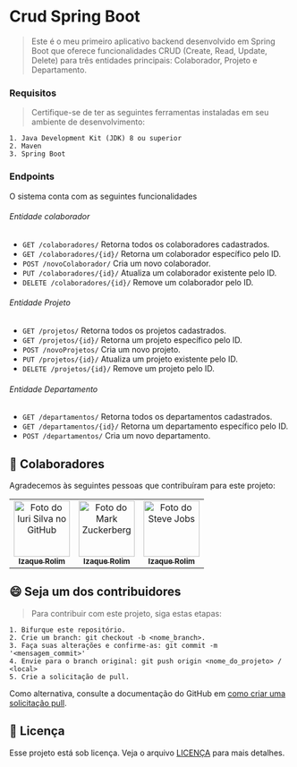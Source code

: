 
# Crud Spring Boot

> Este é o meu primeiro aplicativo backend desenvolvido em Spring Boot que oferece funcionalidades CRUD (Create, Read, Update, Delete) para três entidades principais: Colaborador, Projeto e Departamento.

### Requisitos
> Certifique-se de ter as seguintes ferramentas instaladas em seu ambiente de desenvolvimento:

    1. Java Development Kit (JDK) 8 ou superior
    2. Maven
    3. Spring Boot


### Endpoints
O sistema conta com as seguintes funcionalidades

###### Entidade colaborador
- `GET /colaboradores/` Retorna todos os colaboradores cadastrados.
- `GET /colaboradores/{id}/` Retorna um colaborador específico pelo ID.
- `POST /novoColaborador/` Cria um novo colaborador.
- `PUT /colaboradores/{id}/` Atualiza um colaborador existente pelo ID.
- `DELETE /colaboradores/{id}/` Remove um colaborador pelo ID.
###### Entidade Projeto
- `GET /projetos/` Retorna todos os projetos cadastrados.
- `GET /projetos/{id}/` Retorna um projeto específico pelo ID.
- `POST /novoProjetos/` Cria um novo projeto.
- `PUT /projetos/{id}/` Atualiza um projeto existente pelo ID.
- `DELETE /projetos/{id}/` Remove um projeto pelo ID.
###### Entidade Departamento
- `GET /departamentos/` Retorna todos os departamentos cadastrados.
- `GET /departamentos/{id}/` Retorna um departamento específico pelo ID.
- `POST /departamentos/` Cria um novo departamento.

## 🤝 Colaboradores

Agradecemos às seguintes pessoas que contribuíram para este projeto:

<table>
  <tr>
    <td align="center">
      <a href="#">
        <img src="https://avatars3.githubusercontent.com/u/31936044" width="100px;" alt="Foto do Iuri Silva no GitHub"/><br>
        <sub>
          <b>Izaque Rolim</b>
        </sub>
      </a>
    </td>
    <td align="center">
      <a href="#">
        <img src="https://s2.glbimg.com/FUcw2usZfSTL6yCCGj3L3v3SpJ8=/smart/e.glbimg.com/og/ed/f/original/2019/04/25/zuckerberg_podcast.jpg" width="100px;" alt="Foto do Mark Zuckerberg"/><br>
        <sub>
          <b>Izaque Rolim</b>
        </sub>
      </a>
    </td>
    <td align="center">
      <a href="#">
        <img src="https://miro.medium.com/max/360/0*1SkS3mSorArvY9kS.jpg" width="100px;" alt="Foto do Steve Jobs"/><br>
        <sub>
          <b>Izaque Rolim</b>
        </sub>
      </a>
    </td>
  </tr>
</table>


## 😄 Seja um dos contribuidores<br>

> Para contribuir com este projeto, siga estas etapas:

    1. Bifurque este repositório.
    2. Crie um branch: git checkout -b <nome_branch>.
    3. Faça suas alterações e confirme-as: git commit -m '<mensagem_commit>'
    4. Envie para o branch original: git push origin <nome_do_projeto> / <local>
    5. Crie a solicitação de pull.
    
 Como alternativa, consulte a documentação do GitHub em [como criar uma solicitação pull](https://help.github.com/en/github/collaborating-with-issues-and-pull-requests/creating-a-pull-request).


## 📝 Licença

Esse projeto está sob licença. Veja o arquivo [LICENÇA](LICENSE.md) para mais detalhes.
